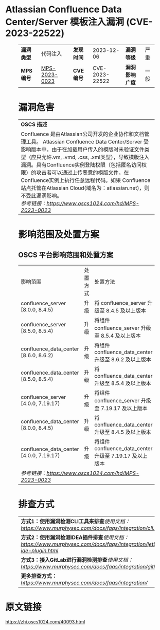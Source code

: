 # Atlassian Confluence Data Center/Server 模板注入漏洞 (CVE-2023-22522)
<figure class="wp-block-table">
    <table>
        <tbody>
        <tr>
            <td><strong>漏洞类型</strong></td>
            <td>代码注入</td>
            <td><strong>发现时间</strong></td>
            <td>2023-12-06</td>
            <td><strong>漏洞等级</strong></td>
            <td>严重</td>
        </tr>
        <tr>
            <td><strong>MPS编号</strong></td>
            <td><a href="https://www.oscs1024.com/hd/MPS-2023-0023">MPS-2023-0023</a></td>
            <td><strong>CVE编号</strong></td>
            <td>CVE-2023-22522</td>
            <td><strong>漏洞影响广度</strong></td>
            <td>一般</td>
        </tr>
        </tbody>
    </table>
</figure>


<figure class="wp-block-table">
    <h1 class="wp-block-heading">漏洞危害</h1>
    <table>
        <tbody>
        <tr>
            <td><strong>OSCS 描述</strong></td>
        </tr>
        <tr>
            <td>Confluence 是由Atlassian公司开发的企业协作和文档管理工具。
Atlassian Confluence Data Center/Server 受影响版本中，由于在加载用户传入的模版时未验证文件类型（应只允许.vm, .vmd, .css, .xml类型），导致模版注入漏洞。具有Confluence实例登陆权限（包括匿名访问权限）的攻击者可以通过上传恶意的模版文件，在Confluence实例上执行任意远程代码。如果 Confluence 站点托管在Atlassian Cloud(域名为：atlassian.net)，则不受此漏洞影响。<br><em>参考链接：<a
                    href="https://www.oscs1024.com/hd/MPS-2023-0023">https://www.oscs1024.com/hd/MPS-2023-0023</a></em>
            </td>
        </tr>
        </tbody>
    </table>
</figure>


<figure class="wp-block-table alignleft">
    <h1 class="wp-block-heading">影响范围及处置方案</h1>
    <h2 class="wp-block-heading"><strong>OSCS</strong> <strong>平台影响范围和处置方案</strong></h2>
    <table>
        <tbody>
        <tr>
            <td>影响范围</td>
            <td>处置方式</td>
            <td>处置方法</td>
        </tr>
        <tr><td rowspan="1">confluence_server [8.0.0, 8.4.5)</td><td>升级</td><td>将 confluence_server 升级至 8.4.5 及以上版本</td></tr><tr><td rowspan="1">confluence_server [8.5.0, 8.5.4)</td><td>升级</td><td>将组件 confluence_server 升级至 8.5.4 及以上版本</td></tr><tr><td rowspan="1">confluence_data_center [8.6.0, 8.6.2)</td><td>升级</td><td>将组件 confluence_data_center 升级至 8.6.2 及以上版本</td></tr><tr><td rowspan="1">confluence_data_center [8.5.0, 8.5.4)</td><td>升级</td><td>将 confluence_data_center 升级至 8.5.4 及以上版本</td></tr><tr><td rowspan="1">confluence_server [4.0.0, 7.19.17)</td><td>升级</td><td>将组件 confluence_server 升级至 7.19.17 及以上版本</td></tr><tr><td rowspan="1">confluence_data_center [8.0.0, 8.4.5)</td><td>升级</td><td>将 confluence_data_center 升级至 8.4.5 及以上版本</td></tr><tr><td rowspan="1">confluence_data_center [4.0.0, 7.19.17)</td><td>升级</td><td>将组件 confluence_data_center 升级至 7.19.17 及以上版本</td></tr>
        <tr>
            <td colspan="3"><em>参考链接：</em><em><a
                    href="https://www.oscs1024.com/hd/MPS-2023-0023">https://www.oscs1024.com/hd/MPS-2023-0023</a></em></td>
        </tr>
        </tbody>
    </table>
</figure>


<figure class="wp-block-table">
    <h1 class="wp-block-heading">排查方式</h1>
    <table>
        <tbody>
        <tr>
            <td><strong>方式1：使用漏洞检测CLI工具来排查</strong><em>使用文档：<a
                    href="https://www.murphysec.com/docs/faqs/integration/cli.html">https://www.murphysec.com/docs/faqs/integration/cli.html</a></em>
            </td>
        </tr>
        <tr>
            <td><strong>方式2：使用漏洞检测IDEA插件排查</strong><em>使用文档：<a
                    href="https://www.murphysec.com/docs/faqs/integration/jetbrains-ide-plugin.html">https://www.murphysec.com/docs/faqs/integration/jetbrains-ide-plugin.html</a></em>
            </td>
        </tr>
        <tr>
            <td><strong>方式3：接入GitLab进行漏洞检测排查</strong><em>使用文档：<a
                    href="https://www.murphysec.com/docs/faqs/integration/gitlab.html">https://www.murphysec.com/docs/faqs/integration/gitlab.html</a></em>
            </td>
        </tr>
        <tr>
            <td><strong>更多排查方式：</strong><em><a
                    href="https://www.murphysec.com/docs/faqs/integration/">https://www.murphysec.com/docs/faqs/integration/</a></em>
            </td>
        </tr>
        </tbody>
    </table>
</figure>
<h1>原文链接</h1>
<p><a href="https://zhi.oscs1024.com/40093.html">https://zhi.oscs1024.com/40093.html</a></p>